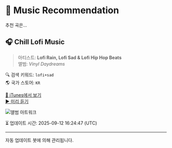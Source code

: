 
# 🎵 Music Recommendation

추천 곡은...

## 🎧 Chill Lofi Music  
> 아티스트: **Lofi Rain, Lofi Sad & Lofi Hip Hop Beats**  
> 앨범: _Vinyl Daydreams_  

🔍 검색 키워드: `lofi+sad`  
🌎 국가 스토어: `KR`

[🔗 iTunes에서 보기](https://music.apple.com/kr/album/chill-lofi-music/1795332215?i=1795332221&uo=4)  
[▶️ 미리 듣기](https://audio-ssl.itunes.apple.com/itunes-assets/AudioPreview211/v4/f3/b4/df/f3b4df30-77b9-3ced-f32c-158a1184d302/mzaf_1188173393193263971.plus.aac.p.m4a)

![앨범 아트워크](https://is1-ssl.mzstatic.com/image/thumb/Music221/v4/4a/52/bf/4a52bfb5-92db-84c5-e230-5886f365f690/cover_10333082.jpg/100x100bb.jpg)

⏳ 업데이트 시간: 2025-09-12 16:24:47 (UTC)

---
자동 업데이트 봇에 의해 관리됩니다.
